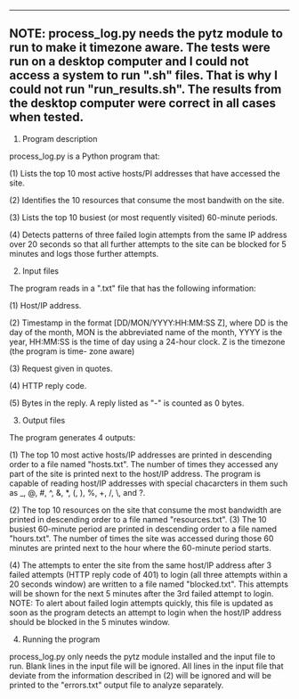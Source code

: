 ------------------------------------------------------------------
NOTE: process_log.py needs the pytz module to run to make it timezone aware. The tests were run on a desktop computer and I could not access a system to run ".sh" files. That is why I could not run "run_results.sh". The results from the desktop computer were correct in all cases when tested. 
------------------------------------------------------------------

1) Program description 

process_log.py is a Python program that:

(1) Lists the top 10 most active hosts/PI addresses that have accessed the site. 

(2) Identifies the 10 resources that consume the most bandwith on the site. 

(3) Lists the top 10 busiest (or most requently visited) 60-minute periods. 

(4) Detects patterns of three failed login attempts from the same IP address over 20 seconds so that all further attempts to the site can be blocked for 5 minutes and logs those further attempts.


2) Input files 

The program reads in a ".txt" file that has the following information: 

(1) Host/IP address. 

(2) Timestamp in the format [DD/MON/YYYY:HH:MM:SS Z], where DD is the day of the month, MON is the abbreviated name of the month, YYYY is the year, HH:MM:SS is the time of day using a 24-hour clock. Z is the timezone (the program is time- zone aware) 

(3) Request given in quotes. 

(4) HTTP reply code. 

(5) Bytes in the reply. A reply listed as "-" is counted as 0 bytes.



3) Output files

The program generates 4 outputs: 

(1) The top 10 most active hosts/IP addresses are printed in descending order to a file named "hosts.txt". The number of times they accessed any part of the site is printed next to the host/IP address. The program is capable of reading host/IP addresses with special chacarcters in them such as _, @, #, ^, &, *, (, ), %, +, /, \\, and ?. 

(2) The top 10 resources on the site that consume the most bandwidth are printed in descending order to a file named "resources.txt". 
(3) The 10 busiest 60-minute period are printed in descending order to a file named "hours.txt". The number of times the site was accessed during those 60 minutes are printed next to the hour where the 60-minute period starts. 

(4) The attempts to enter the site from the same host/IP address after 3 failed attempts (HTTP reply code of 401) to login (all three attempts within a 20 seconds window) are written to a file named "blocked.txt". This attempts will be shown for the next 5 minutes after the 3rd failed attempt to login. NOTE: To alert about failed login attempts quickly, this file is updated as soon as the program detects an attempt to login when the host/IP address should be blocked in the 5 minutes window.



4) Running the program 

process_log.py only needs the pytz module installed and the input file to run. Blank lines in the input file will be ignored. All lines in the input file that deviate from the information described in (2) will be ignored and will be printed to the "errors.txt" output file to analyze separately. 
